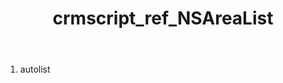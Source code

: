 ﻿---
title: crmscript_ref_NSAreaList
description: NSAreaList
intellisense: Void.NSAreaList
keywords: NSAreaList
so.topic: reference
---



1. autolist 

